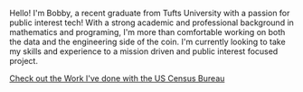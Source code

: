 Hello! I'm Bobby, a recent graduate from Tufts University with a passion for public interest tech! With a strong academic and professional background in mathematics and programing, I'm more than comfortable working on both the data and the engineering side of the coin. I'm currently looking to take my skills and experience to a mission driven and public interest focused project.

[Check out the Work I've done with the US Census Bureau](https://github.com/codingitforward/cdfdemoday2021/blob/main/Bobby_Wells_Katie_Harris.pdf)

<!---
bobbywells52/bobbywells52 is a ✨ special ✨ repository because its `README.md` (this file) appears on your GitHub profile.
You can click the Preview link to take a look at your changes.
--->
